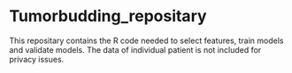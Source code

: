 # Tumorbudding_repositary

This repositary contains the R code needed to select features, train models and validate models. The data of individual patient is not included for privacy issues.
